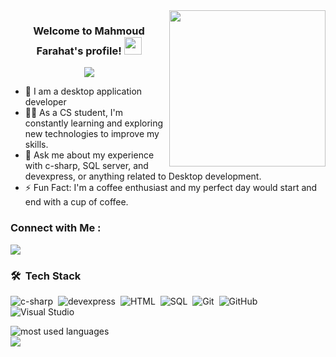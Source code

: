 
<img width="250" align="right" src="https://c.tenor.com/_DOBjnGspYAAAAAM/code-coding.gif">

<h3 align="center">
  Welcome to Mahmoud Farahat's profile!
  <img src="https://media.giphy.com/media/hvRJCLFzcasrR4ia7z/giphy.gif" width="28">
</h3>

<!-- Typing SVG by DenverCoder1 - https://github.com/DenverCoder1/readme-typing-svg -->
<p align="center">
  <a href="https://github.com/DenverCoder1/readme-typing-svg"><img src="https://readme-typing-svg.herokuapp.com/?lines=Full-stack%20Desktop%20developer;Always%20learning%20new%20things&font=Fira%20Code&center=true&width=440&height=45&color=f75c7e&vCenter=true&size=22"></a>
</p> 

- 🏢 I am a desktop application developer
- 👨‍💻 As a CS student, I'm constantly learning and exploring new technologies to improve my skills.
- 💬 Ask me about my experience with c-sharp, SQL server, and devexpress, or anything related to Desktop development.
- ⚡ Fun Fact: I'm a coffee enthusiast and my perfect day would start and end with a cup of coffee.


### Connect with Me :

<a href="https://linkedin.com/in/mahmoud-abdlkarem-7971b7247" target="_blank"><img src="https://img.shields.io/badge/-mahmoud%20farahat-0077B5?style=for-the-badge&logo=Linkedin&logoColor=white"/></a>

### 🛠 &nbsp;Tech Stack
![c-sharp](https://img.shields.io/badge/-c_sharp-05122A?style=flat&logo=c-sharp)&nbsp;
![devexpress](https://img.shields.io/badge/-devexpress-05122A?style=flat&logo=devexpress&logoColor=563D7C)&nbsp;
![HTML](https://img.shields.io/badge/-HTML-05122A?style=flat&logo=HTML5)&nbsp;
![SQL](https://img.shields.io/badge/-SQL-05122A?style=flat&logo=SQL&logoColor=1572B6)&nbsp;
![Git](https://img.shields.io/badge/-Git-05122A?style=flat&logo=git)&nbsp;
![GitHub](https://img.shields.io/badge/-GitHub-05122A?style=flat&logo=github)&nbsp;
![Visual Studio](https://img.shields.io/badge/-Visual%20Studio-05122A?style=flat&logo=visual-studio&logoColor=007ACC)&nbsp;


<img align="left" src="https://github-readme-stats.vercel.app/api/top-langs?username=yousefdergham&show_icons=true&locale=en&layout=compact&theme=radical" alt="most used languages" />
<br>
<a href="https://komarev.com/ghpvc/?username=yousefdergham&style=for-the-badge">
    <img src="https://komarev.com/ghpvc/?username=yousefdergham&style=for-the-badge">
</a>
